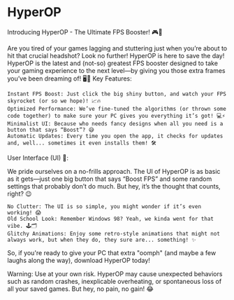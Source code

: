 # HyperOP
Introducing HyperOP - The Ultimate FPS Booster! 🎮🚀

Are you tired of your games lagging and stuttering just when you’re about to hit that crucial headshot? Look no further! HyperOP is here to save the day! HyperOP is the latest and (not-so) greatest FPS booster designed to take your gaming experience to the next level—by giving you those extra frames you’ve been dreaming of! 🖥️🎯
Key Features:

    Instant FPS Boost: Just click the big shiny button, and watch your FPS skyrocket (or so we hope)! 📈🔥
    Optimized Performance: We’ve fine-tuned the algorithms (or thrown some code together) to make sure your PC gives you everything it’s got! 💻⚡
    Minimalist UI: Because who needs fancy designs when all you need is a button that says “Boost”? 😅
    Automatic Updates: Every time you open the app, it checks for updates and, well... sometimes it even installs them! 🛠️

User Interface (UI) 😬:

We pride ourselves on a no-frills approach. The UI of HyperOP is as basic as it gets—just one big button that says “Boost FPS” and some random settings that probably don’t do much. But hey, it’s the thought that counts, right? 😉

    No Clutter: The UI is so simple, you might wonder if it’s even working! 😱
    Old School Look: Remember Windows 98? Yeah, we kinda went for that vibe. 🕹️🗂️
    Glitchy Animations: Enjoy some retro-style animations that might not always work, but when they do, they sure are... something! ✨

So, if you're ready to give your PC that extra "oomph" (and maybe a few laughs along the way), download HyperOP today!

Warning: Use at your own risk. HyperOP may cause unexpected behaviors such as random crashes, inexplicable overheating, or spontaneous loss of all your saved games. But hey, no pain, no gain! 😂
